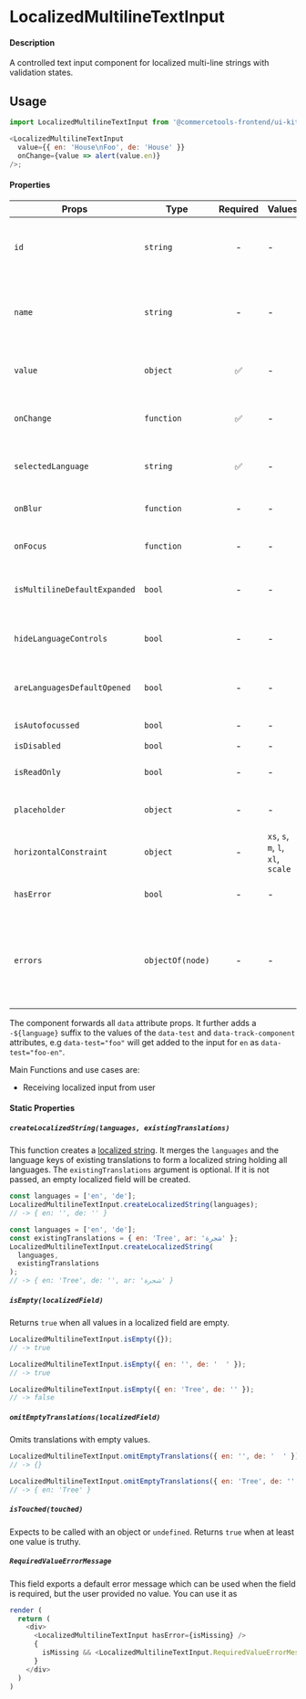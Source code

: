 # LocalizedMultilineTextInput

#### Description

A controlled text input component for localized multi-line strings with validation
states.

## Usage

```js
import LocalizedMultilineTextInput from '@commercetools-frontend/ui-kit/inputs/localized-multiline-text-input';

<LocalizedMultilineTextInput
  value={{ en: 'House\nFoo', de: 'House' }}
  onChange={value => alert(value.en)}
/>;
```

#### Properties

| Props                        | Type             | Required | Values                             | Default | Description                                                                                                                                                                                                       |
| ---------------------------- | ---------------- | :------: | ---------------------------------- | ------- | ----------------------------------------------------------------------------------------------------------------------------------------------------------------------------------------------------------------- |
| `id`                         | `string`         |    -     | -                                  | -       | Used as prefix of HTML `id` property. Each input field id will have the language as a suffix (`${idPrefix}.${lang}`), e.g. `foo.en`                                                                               |
| `name`                       | `string`         |    -     | -                                  | -       | Used as HTML `name` property for each input field. Each input field name will have the language as a suffix (`${namePrefix}.${lang}`), e.g. `foo.en`                                                              |
| `value`                      | `object`         |    ✅    | -                                  | -       | Values to use. Keyed by language, the values are the actual values, e.g. `{ en: 'Horse', de: 'Pferd' }`                                                                                                           |
| `onChange`                   | `function`       |    ✅    | -                                  | -       | Gets called when any input is changed. Is called with the change event of the changed input.                                                                                                                      |
| `selectedLanguage`           | `string`         |    ✅    | -                                  | -       | Specifies which language will be shown in case the `LocalizedMultilineTextInput` is collapsed.                                                                                                                    |
| `onBlur`                     | `function`       |    -     | -                                  | -       | Called when any field is blurred. Is called with the `event` of that field.                                                                                                                                       |
| `onFocus`                    | `function`       |    -     | -                                  | -       | Called when any field is focussed. Is called with the `event` of that field.                                                                                                                                      |
| `isMultilineDefaultExpanded` | `bool`           |    -     | -                                  | `false` | Expands input components holding multiline values instead of collpasing them by default.                                                                                                                          |
| `hideLanguageControls`       | `bool`           |    -     | -                                  | `false` | Will hide the language toggle controls when set to `true`. It always shows all languages instead.                                                                                                                 |
| `areLanguagesDefaultOpened`  | `bool`           |    -     | -                                  | `false` | Controls whether one or all languages are visible by default. Pass `true` to show all languages by default.                                                                                                       |
| `isAutofocussed`             | `bool`           |    -     | -                                  | `false` | Sets the focus on the first input when `true` is passed.                                                                                                                                                          |
| `isDisabled`                 | `bool`           |    -     | -                                  | `false` | Disables all input fields.                                                                                                                                                                                        |
| `isReadOnly`                 | `bool`           |    -     | -                                  | `false` | Disables all input fields and shows them in read-only mode.                                                                                                                                                       |
| `placeholder`                | `object`         |    -     | -                                  | -       | Placeholders for each language. Object of the same shape as `value`.                                                                                                                                              |
| `horizontalConstraint`       | `object`         |    -     | `xs`, `s`, `m`, `l`, `xl`, `scale` | `scale` | Horizontal size limit of the input fields.                                                                                                                                                                        |
| `hasError`                   | `bool`           |    -     | -                                  | -       | Will apply the error state to each input without showing any error message.                                                                                                                                       |
| `errors`                     | `objectOf(node)` |    -     | -                                  | -       | Used to show errors underneath the inputs of specific languages. Pass an object holding the language to show the error for as the key, and a value holding a React node which will be shown underneath the input. |

The component forwards all `data` attribute props. It further adds a `-${language}` suffix to the values of the `data-test` and `data-track-component` attributes, e.g `data-test="foo"` will get added to the input for `en` as `data-test="foo-en"`.

Main Functions and use cases are:

- Receiving localized input from user

#### Static Properties

##### `createLocalizedString(languages, existingTranslations)`

This function creates a [localized string](https://docs.commercetools.com/http-api-types.html#localizedstring). It merges the `languages` and the language keys of existing translations to form a localized string holding all languages.
The `existingTranslations` argument is optional. If it is not passed, an empty localized field will be created.

```js
const languages = ['en', 'de'];
LocalizedMultilineTextInput.createLocalizedString(languages);
// -> { en: '', de: '' }
```

```js
const languages = ['en', 'de'];
const existingTranslations = { en: 'Tree', ar: 'شجرة' };
LocalizedMultilineTextInput.createLocalizedString(
  languages,
  existingTranslations
);
// -> { en: 'Tree', de: '', ar: 'شجرة' }
```

##### `isEmpty(localizedField)`

Returns `true` when all values in a localized field are empty.

```js
LocalizedMultilineTextInput.isEmpty({});
// -> true
```

```js
LocalizedMultilineTextInput.isEmpty({ en: '', de: '  ' });
// -> true
```

```js
LocalizedMultilineTextInput.isEmpty({ en: 'Tree', de: '' });
// -> false
```

##### `omitEmptyTranslations(localizedField)`

Omits translations with empty values.

```js
LocalizedMultilineTextInput.omitEmptyTranslations({ en: '', de: '  ' });
// -> {}
```

```js
LocalizedMultilineTextInput.omitEmptyTranslations({ en: 'Tree', de: '' });
// -> { en: 'Tree' }
```

##### `isTouched(touched)`

Expects to be called with an object or `undefined`.
Returns `true` when at least one value is truthy.

##### `RequiredValueErrorMessage`

This field exports a default error message which can be used when the field is
required, but the user provided no value. You can use it as

```js
render (
  return (
    <div>
      <LocalizedMultilineTextInput hasError={isMissing} />
      {
        isMissing && <LocalizedMultilineTextInput.RequiredValueErrorMessage />
      }
    </div>
  )
)
```
